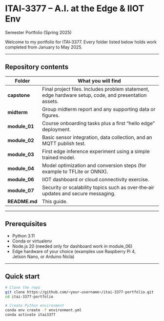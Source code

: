 # ITAI‑3377 – A.I. at the Edge & IIOT Env  
Semester Portfolio (Spring 2025)

Welcome to my portfolio for ITAI‑3377. Every folder listed below holds work completed from January to May 2025.

---

## Repository contents

| Folder | What you will find |
|--------|--------------------|
| **capstone** | Final project files. Includes problem statement, edge hardware setup, code, and presentation assets. |
| **midterm** | Group midterm report and any supporting data or figures. |
| **module_01** | Course onboarding tasks plus a first “hello edge” deployment. |
| **module_02** | Basic sensor integration, data collection, and an MQTT publish test. |
| **module_03** | First edge inference experiment using a simple trained model. |
| **module_04** | Model optimization and conversion steps (for example to TFLite or ONNX). |
| **module_06** | IIOT dashboard or cloud connectivity exercise. |
| **module_07** | Security or scalability topics such as over‑the‑air updates and secure messaging. |
| **README.md** | This guide. |

---

## Prerequisites

* Python 3.11  
* Conda or virtualenv  
* Node.js 20 (needed only for dashboard work in module_06)  
* Edge hardware of your choice (examples use Raspberry Pi 4, Jetson Nano, or Arduino Nicla)  

---

## Quick start

```bash
# Clone the repo
git clone https://github.com/<your‑username>/itai‑3377‑portfolio.git
cd itai‑3377‑portfolio

# Create Python environment
conda env create -f environment.yml
conda activate itai3377
